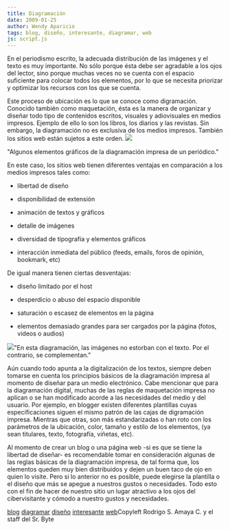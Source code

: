 ```yaml
---
title: Diagramación
date: 2009-01-25
author: Wendy Aparicio
tags: blog, diseño, interesante, diagramar, web
js: script.js
---
```


En el periodismo escrito, la adecuada distribución de las imágenes y el
      texto es muy importante. No sólo porque ésta debe ser agradable a los ojos del lector, sino
      porque muchas veces no se cuenta con el espacio suficiente para colocar todos los elementos,
      por lo que se necesita priorizar y optimizar los recursos con los que se cuenta.

Este proceso de ubicación es lo que se conoce como digramación. Conocido también como
      maquetación, ésta es la manera de organizar y diseñar todo tipo de contenidos escritos,
      visuales y adiovisuales en medios impresos. Ejemplo de ello lo son los libros, los diarios y
      las revistas. Sin embargo, la diagramación no es exclusiva de los medios impresos. También los
      sitios web están sujetos a este orden.
![](http://3.bp.blogspot.com/_JbB9KsZ238w/SXlDXJjnoBI/AAAAAAAAATU/u-Ak9x-R4uI/s320/peri1.jpg)

"Algunos elementos gráficos de la diagramación impresa de un
      periódico."

En este caso,
      los sitios web tienen diferentes ventajas en comparación a los medios impresos tales
      como:

- libertad de diseño

- disponibilidad de extensión

- animación de textos y gráficos

- detalle de imágenes

- diversidad de tipografía y elementos gráficos

- interacción inmediata del público (feeds, emails, foros de opinión, bookmark, etc)

De igual manera
      tienen ciertas desventajas:

- diseño limitado por el host

- desperdicio o abuso del espacio disponible

- saturación o escasez de elementos en la página

- elementos demasiado grandes para ser cargados por la página (fotos, videos o audios)

![](http://4.bp.blogspot.com/_JbB9KsZ238w/SXlCpy6p7gI/AAAAAAAAATM/WBOYAiRAJCM/s320/untitled.bmp)"En esta diagramación, las
      imágenes no estorban con el texto. Por el contrario, se
      complementan."

Aún cuando todo
      apunta a la digitalización de los textos, siempre deben tomarse en cuenta los principios
      básicos de la diagramación impresa al momento de diseñar para un medio electrónico. Cabe
      mencionar que para la diagramación digital, muchas de las reglas de maquetación impresa no
      aplican o se han modificado acorde a las necesidades del medio y del usuario.
Por ejemplo, en blogger existen diferentes plantillas cuyas especificaciones
      siguen el mismo patrón de las cajas de digramación impresa. Mientras que otras, son más
      estandarizadas o han roto con los parámetros de la ubicación, color, tamaño y estilo de los
      elementos, (ya sean titulares, texto, fotografía, viñetas, etc).

Al momento de crear un blog o una página web -si es que se tiene la
      libertad de diseñar- es recomendable tomar en consideración algunas de las reglas básicas de
      la diagramación impresa, de tal forma que, los elementos queden muy bien distribuidos y dejen
      un buen taco de ojo en quien lo visite. Pero si lo anterior no es posible, puede elegirse la
      plantilla o el diseño que más se apegue a nuestros gustos o necesidades. Todo esto con el fin
      de hacer de nuestro sitio un lugar atractivo a los ojos del cibervisitante y cómodo a nuestro
      gustos y necesidades.

[blog](http://www.blogalaxia.com/tags/blog) [diagramar](http://www.blogalaxia.com/tags/diagramar) [diseño](http://www.blogalaxia.com/tags/diseno) [interesante](http://www.blogalaxia.com/tags/interesante) [web](http://www.blogalaxia.com/tags/web)Copyleft Rodrigo S. Amaya C. y el staff del Sr.
      Byte